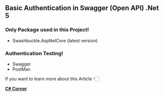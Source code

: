 ## Basic Authentication in Swagger (Open API) .Net 5

### Only Package used in this Project!
- Swashbuckle.AspNetCore (latest version)

### Authentication Testing!
- Swagger
- PostMan
 
 If you want to learn more about this Article 👇🏻

[**C# Corner**](https://www.c-sharpcorner.com/article/basic-authentication-in-swagger-open-api-net-5/ "C# Corner")
